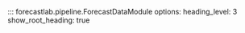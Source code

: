 ::: forecastlab.pipeline.ForecastDataModule
    options:
      heading_level: 3
      show_root_heading: true